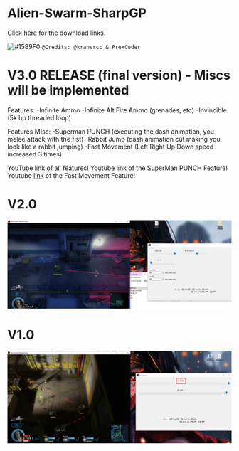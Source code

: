 # Alien-Swarm-SharpGP

Click [here](https://github.com/kranercc/Alien-Swarm-SharpGP/releases) for the download links.


![#1589F0](https://placehold.it/15/1589F0/000000?text=+) `@Credits: @kranercc & PrexCoder`

# V3.0 RELEASE (final version) - Miscs will be implemented
Features:
-Infinite Ammo
-Infinite Alt Fire Ammo (grenades, etc)
-Invincible (5k hp threaded loop)

Features MIsc:
-Superman PUNCH (executing the dash animation, you melee attack with the fist)
-Rabbit Jump (dash animation cut making you look like a rabbit jumping)
-Fast Movement (Left Right Up Down speed increased 3 times)

YouTube [link](https://www.youtube.com/watch?v=jb5zUBGb7_k) of all features!
Youtube [link](https://www.youtube.com/watch?v=bUzMBxP6WPU) of the SuperMan PUNCH Feature!
Youtube [link](https://www.youtube.com/watch?v=GF_itOQnQM0) of the Fast Movement Feature!
# V2.0
![PICSP2](https://raw.githubusercontent.com/kranercc/Alien-Swarm-SharpGP/master/pictures/v2.png)

# V1.0
![PICSP](https://raw.githubusercontent.com/kranercc/Alien-Swarm-SharpGP/master/pictures/v1.png)

